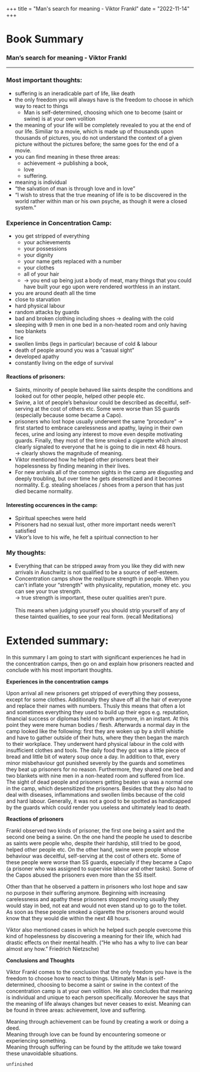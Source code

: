 +++
title = "Man's search for meaning - Viktor Frankl"
date = "2022-11-14"
+++
# Book Summary
### Man’s search for meaning - Viktor Frankl
<hr>

### Most important thoughts:
- suffering is an ineradicable part of life, like death
- the only freedom you will always have is the freedom to choose in which way to react to things 
    - Man is self-determined, choosing which one to become (saint or swine) is at your own volition
- the meaning of your life will be completely revealed to you at the end of our life. Similiar to a movie, which is made up of thousands upon thousands of pictures, you do not understand the context of a given picture without the pictures before; the same goes for the end of a movie.
- you can find meaning in these three areas:
    - achievement -> publishing a book,
    - love
    - suffering.
- meaning is individual
- “the salvation of man is through love and in love”
- “I wish to stress that the true meaning of life is to be discovered in the world rather within man or his own psyche, as though it were a closed system."

### Experience in Concentration Camp: 
- you get stripped of everything
    - your achievements
    - your possessions 
    - your dignity
    - your name gets replaced with a number
    - your clothes
    - all of your hair
    - -> you end up being just a body of meat, many things that you could have built your ego upon were rendered worthless in an instant.
- you are around death all the time
- close to starvation
- hard physical labour
- random attacks by guards
- bad and broken clothing including shoes -> dealing with the cold
- sleeping with 9 men in one bed in a non-heated room and only having two blankets
- lice 
- swollen limbs (legs in particular) because of cold & labour
- death of people around you was a “casual sight”
- developed apathy
- constantly living on the edge of survival

#### Reactions of prisoners:
- Saints, minority of people behaved like saints despite the conditions and looked out for other people, helped other people etc.
- Swine, a lot of people’s behaviour could be described as deceitful, self-serving at the cost of others etc. Some were worse than SS guards (especially because some became a Capo).
- prisoners who lost hope usually underwent the same “procedure” -> first started to embrace carelessness and apathy, laying in their own feces, urine and losing any interest to move even despite motivating guards. Finally, they 
most of the time smoked a cigarette which almost clearly signaled to everyone that he is going to die in next 48 hours. <br>
-> clearly shows the magnitude of meaning.
- Viktor mentioned how he helped other prisoners beat their hopelessness by finding meaning in their lives.
- For new arrivals all of the common sights in the camp are disgusting and deeply troubling, but over time he gets desensitized and it becomes normality. E.g. stealing shoelaces / shoes from a person that has just died became normality.

#### Interesting occurences in the camp:
- Spiritual speeches were held
- Prisoners had no sexual lust, other more important needs weren’t satisfied
- Vikor’s love to his wife, he felt a spiritual connection to her 

### My thoughts:
- Everything that can be stripped away from you like they did with new arrivals in Auschwitz is not qualified to be a source of self-esteem.
- Concentration camps show the real/pure strength in people. When you can’t inflate your “strength" with physicality, reputation, money etc. you can see your true strength. <br>
-> true strength is important, these outer qualities aren’t pure.<br><br>
This means when judging yourself you should strip yourself of any of these tainted qualities, to see your real form. (recall Meditations)

# Extended summary:
In this summary I am going to start with significant experiences he had in the concentration camps, then go on and explain how prisoners reacted and conclude with his most important thoughts.

**Experiences in the concentration camps**

Upon arrival all new prisoners get stripped of everything they possess, except for some clothes. Additionally they shave off all the hair of everyone and replace their names with numbers. Thusly this means that often a lot and sometimes everything they used to build up their egos e.g. reputation, financial success or diplomas held no worth anymore, in an instant. At this point they were mere human bodies / flesh. 
Afterwards a normal day in the camp looked like the following: first they are woken up by a shrill whistle and have to gather outside of their huts, where they then began the march to their workplace. They underwent hard physical labour in the cold with insufficient clothes and tools. The daily food they got was a little piece of bread and little bit of watery soup once a day. In addition to that, every minor misbehaviour got punished severely by the guards and sometimes they beat up prisoners for no reason. Furthermore, they shared one bed and two blankets with nine men in a non-heated room and suffered from lice. 
The sight of dead people and prisoners getting beaten up was a normal one in the camp, which desensitized the prisoners. Besides that they also had to deal with diseases, inflammations and swollen limbs because of the cold and hard labour. Generally, it was not a good to be spotted as handicapped by the guards which could render you useless and ultimately lead to death. 

**Reactions of prisoners**

Frankl observed two kinds of prisoner, the first one being a saint and the second one being a swine. 
On the one hand the people he used to describe as saints were people who, despite their hardship, still tried to be good, helped other people etc. On the other hand, swine were people whose behaviour was deceitful, self-serving at the cost of others etc. Some of these people were worse than SS guards, especially if they became a Capo (a prisoner who was assigned to supervise labour and other tasks). Some of the Capos abused the prisoners even more than the SS itself.

Other than that he observed a pattern in prisoners who lost hope and saw no purpose in their suffering anymore. 
Beginning with increasing carelessness and apathy these prisoners stopped moving usually they would stay in bed, not eat and would not even stand up to go to the toilet. As soon as these people smoked a cigarette the prisoners around would know that they would die within the next 48 hours.

Viktor also mentioned cases in which he helped such people overcome this kind of hopelessness by discovering a meaning for their life, which had drastic effects on their mental health. 
(“He who has a why to live can bear almost any how.” Friedrich Nietzsche)

**Conclusions and Thoughts**

Viktor Frankl comes to the conclusion that the only freedom you have is the freedom to choose how to react to things. Ultimately Man is self-determined, choosing to become a saint or swine in the context of the concentration camp is at your own volition. 
He also concludes that meaning is individual and unique to each person specifically. Moreover he says that the meaning of life always changes but never ceases to exist. Meaning can be found in three areas: achievement, love and suffering.

Meaning through achievement can be found by creating a work or doing a deed.<br>
Meaning through love can be found by encountering someone or experiencing something.<br>
Meaning through suffering can be found by the attitude we take toward these unavoidable situations.<br>

`unfinished`
